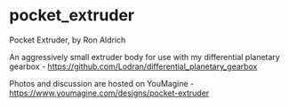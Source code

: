 pocket_extruder
===============

Pocket Extruder, by Ron Aldrich

An aggressively small extruder body for use with my differential planetary gearbox - https://github.com/Lodran/differential_planetary_gearbox

Photos and discussion are hosted on YouMagine - https://www.youmagine.com/designs/pocket-extruder
